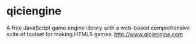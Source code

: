 # qiciengine


A free JavaScript game engine library with a web-based comprehensive suite of toolset for making HTML5 games. http://www.qiciengine.com
